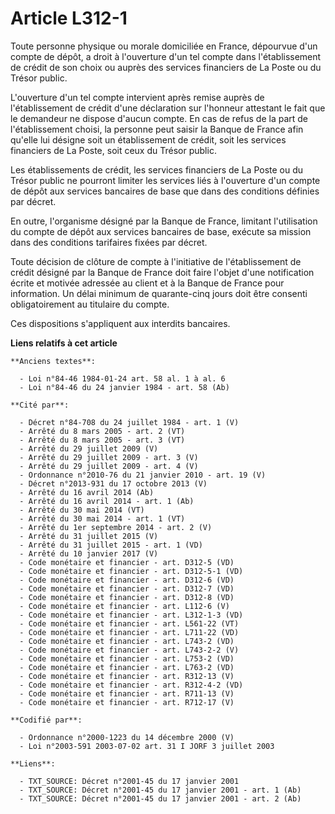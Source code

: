 # Article L312-1

Toute personne physique ou morale domiciliée en France, dépourvue d'un compte de dépôt, a droit à l'ouverture d'un tel compte
dans l'établissement de crédit de son choix ou auprès des services financiers de La Poste ou du Trésor public.

L'ouverture d'un tel compte intervient après remise auprès de l'établissement de crédit d'une déclaration sur l'honneur
attestant le fait que le demandeur ne dispose d'aucun compte. En cas de refus de la part de l'établissement choisi, la
personne peut saisir la Banque de France afin qu'elle lui désigne soit un établissement de crédit, soit les services
financiers de La Poste, soit ceux du Trésor public.

Les établissements de crédit, les services financiers de La Poste ou du Trésor public ne pourront limiter les services liés à
l'ouverture d'un compte de dépôt aux services bancaires de base que dans des conditions définies par décret.

En outre, l'organisme désigné par la Banque de France, limitant l'utilisation du compte de dépôt aux services bancaires de
base, exécute sa mission dans des conditions tarifaires fixées par décret.

Toute décision de clôture de compte à l'initiative de l'établissement de crédit désigné par la Banque de France doit faire
l'objet d'une notification écrite et motivée adressée au client et à la Banque de France pour information. Un délai minimum
de quarante-cinq jours doit être consenti obligatoirement au titulaire du compte.

Ces dispositions s'appliquent aux interdits bancaires.

**Liens relatifs à cet article**

	**Anciens textes**:

	  - Loi n°84-46 1984-01-24 art. 58 al. 1 à al. 6
	  - Loi n°84-46 du 24 janvier 1984 - art. 58 (Ab)

	**Cité par**:

	  - Décret n°84-708 du 24 juillet 1984 - art. 1 (V)
	  - Arrêté du 8 mars 2005 - art. 2 (VT)
	  - Arrêté du 8 mars 2005 - art. 3 (VT)
	  - Arrêté du 29 juillet 2009 (V)
	  - Arrêté du 29 juillet 2009 - art. 3 (V)
	  - Arrêté du 29 juillet 2009 - art. 4 (V)
	  - Ordonnance n°2010-76 du 21 janvier 2010 - art. 19 (V)
	  - Décret n°2013-931 du 17 octobre 2013 (V)
	  - Arrêté du 16 avril 2014 (Ab)
	  - Arrêté du 16 avril 2014 - art. 1 (Ab)
	  - Arrêté du 30 mai 2014 (VT)
	  - Arrêté du 30 mai 2014 - art. 1 (VT)
	  - Arrêté du 1er septembre 2014 - art. 2 (V)
	  - Arrêté du 31 juillet 2015 (V)
	  - Arrêté du 31 juillet 2015 - art. 1 (VD)
	  - Arrêté du 10 janvier 2017 (V)
	  - Code monétaire et financier - art. D312-5 (VD)
	  - Code monétaire et financier - art. D312-5-1 (VD)
	  - Code monétaire et financier - art. D312-6 (VD)
	  - Code monétaire et financier - art. D312-7 (VD)
	  - Code monétaire et financier - art. D312-8 (VD)
	  - Code monétaire et financier - art. L112-6 (V)
	  - Code monétaire et financier - art. L312-1-3 (VD)
	  - Code monétaire et financier - art. L561-22 (VT)
	  - Code monétaire et financier - art. L711-22 (VD)
	  - Code monétaire et financier - art. L743-2 (VD)
	  - Code monétaire et financier - art. L743-2-2 (V)
	  - Code monétaire et financier - art. L753-2 (VD)
	  - Code monétaire et financier - art. L763-2 (VD)
	  - Code monétaire et financier - art. R312-13 (V)
	  - Code monétaire et financier - art. R312-4-2 (VD)
	  - Code monétaire et financier - art. R711-13 (V)
	  - Code monétaire et financier - art. R712-17 (V)

	**Codifié par**:

	  - Ordonnance n°2000-1223 du 14 décembre 2000 (V)
	  - Loi n°2003-591 2003-07-02 art. 31 I JORF 3 juillet 2003

	**Liens**:

	  - TXT_SOURCE: Décret n°2001-45 du 17 janvier 2001
	  - TXT_SOURCE: Décret n°2001-45 du 17 janvier 2001 - art. 1 (Ab)
	  - TXT_SOURCE: Décret n°2001-45 du 17 janvier 2001 - art. 2 (Ab)
